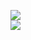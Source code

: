 [![](https://img.shields.io/badge/Made%20With-Github%20Spray-lightgrey.svg?style=for-the-badge&logo=github)](https://github.com/Annihil/github-spray#23398)  
[![](https://i.imgur.com/2DrTn0Z.gif)](https://github.com/Annihil/github-spray)